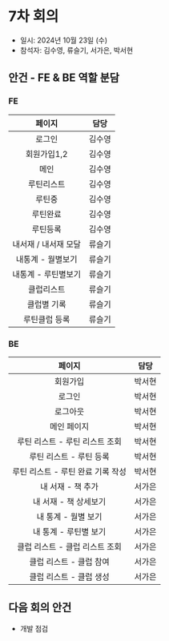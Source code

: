 # 7차 회의
- 일시: 2024년 10월 23일 (수)
- 참석자: 김수영, 류슬기, 서가은, 박서현

## 안건 - FE & BE 역할 분담
### FE
| 페이지 |  담당  |
|:------:|:------:|
| 로그인 | 김수영 |
| 회원가입1,2 | 김수영 |
| 메인 | 김수영 |
| 루틴리스트 | 김수영 |
| 루틴중 | 김수영 |
| 루틴완료 | 김수영 |
| 루틴등록 | 김수영 |
| 내서재 / 내서재 모달 | 류슬기 |
| 내통계 - 월별보기 | 류슬기 |
| 내통계 - 루틴별보기 | 류슬기 |
| 클럽리스트 | 류슬기 |
| 클럽별 기록 | 류슬기 |
| 루틴클럽 등록 | 류슬기 |

### BE
| 페이지 |  담당  |
|:------:|:------:|
| 회원가입 | 박서현 |
| 로그인 | 박서현 |
| 로그아웃 | 박서현 |
| 메인 페이지 | 박서현 |
| 루틴 리스트 - 루틴 리스트 조회 | 박서현 |
| 루틴 리스트 - 루틴 등록 | 박서현 |
| 루틴 리스트 - 루틴 완료 기록 작성 | 박서현 |
| 내 서재 - 책 추가 | 서가은 |
| 내 서재 - 책 상세보기 | 서가은 |
| 내 통계 - 월별 보기 | 서가은 |
| 내 통계 - 루틴별 보기 | 서가은 |
| 클럽 리스트 - 클럽 리스트 조회 | 서가은 |
| 클럽 리스트 - 클럽 참여 | 서가은 |
| 클럽 리스트 - 클럽 생성 | 서가은 |

## 다음 회의 안건
- 개발 점검
